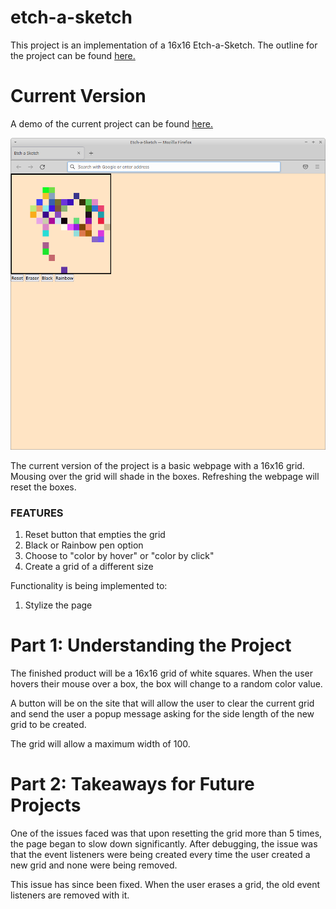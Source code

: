 # etch-a-sketch

This project is an implementation of a 16x16 Etch-a-Sketch. The outline for the project can be found [here.](https://www.theodinproject.com/paths/foundations/courses/foundations/lessons/etch-a-sketch-project)

# Current Version

A demo of the current project can be found [here.](https://thejulianflores.github.io/etch-a-sketch/)

![A prototype](img/prototype2.png)

The current version of the project is a basic webpage with a 16x16 grid. Mousing over the grid will shade in the boxes. Refreshing the webpage will reset the boxes.

### FEATURES

1. Reset button that empties the grid
2. Black or Rainbow pen option
3. Choose to "color by hover" or "color by click" 
4. Create a grid of a different size

Functionality is being implemented to:

1. Stylize the page

# Part 1: Understanding the Project

The finished product will be a 16x16 grid of white squares. When the user hovers their mouse over a box, the box will change to a random color value. 

A button will be on the site that will allow the user to clear the current grid and send the user a popup message asking for the side length of the new grid to be created.

The grid will allow a maximum width of 100.

# Part 2: Takeaways for Future Projects

One of the issues faced was that upon resetting the grid more than 5 times, the page began to slow down significantly. After debugging, the issue was that the event listeners were being created every time the user created a new grid and none were being removed. 

This issue has since been fixed. When the user erases a grid, the old event listeners are removed with it.
